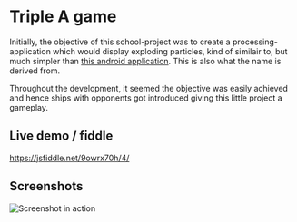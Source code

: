 # Triple A game

Initially, the objective of this school-project was to create a processing-application which would display exploding particles, kind of similair to, but much simpler than [this android application](https://play.google.com/store/apps/details?id=com.sunglab.tripleafree). This is also what the name is derived from.

Throughout the development, it seemed the objective was easily achieved and hence ships with opponents got introduced giving this little project a gameplay.

## Live demo / fiddle

https://jsfiddle.net/9owrx70h/4/

## Screenshots

![Screenshot in action](https://i.imgur.com/FaRvGDE.png)
